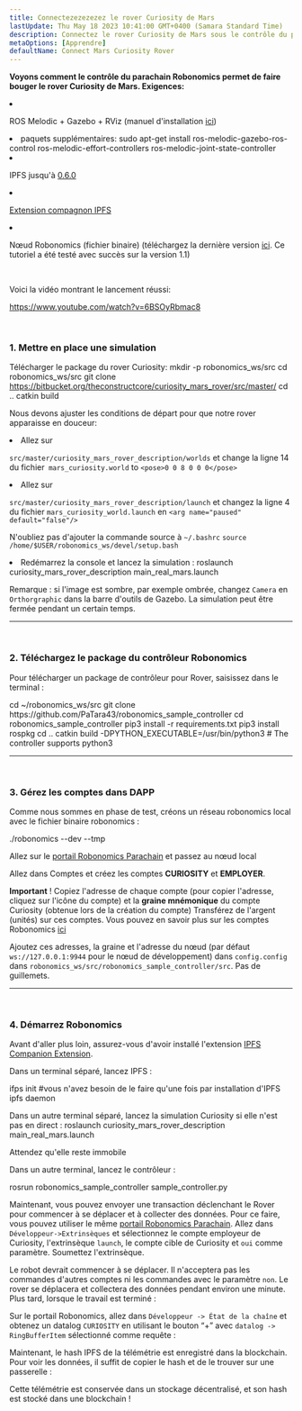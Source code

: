```yaml
---
title: Connectezezezezez le rover Curiosity de Mars
lastUpdate: Thu May 18 2023 10:41:00 GMT+0400 (Samara Standard Time)
description: Connectez le rover Curiosity de Mars sous le contrôle du parachain Robonomics.
metaOptions: [Apprendre]
defaultName: Connect Mars Curiosity Rover
---
```


**Voyons comment le contrôle du parachain Robonomics permet de faire bouger le rover Curiosity de Mars. Exigences:**

<List>

<li class="flex">

ROS Melodic + Gazebo + RViz (manuel d'installation [ici](http://wiki.ros.org/melodic/Installation))

</li>


<li>paquets supplémentaires:

<LessonCodeWrapper language="bash" codeClass="big-code">
  sudo apt-get install ros-melodic-gazebo-ros-control ros-melodic-effort-controllers ros-melodic-joint-state-controller
</LessonCodeWrapper>

</li>

<li class="flex">

IPFS jusqu'à [0.6.0](https://dist.ipfs.io/go-ipfs/v0.6.0/go-ipfs_v0.6.0_linux-386.tar.gz)

</li>

<li class="flex">

[Extension compagnon IPFS](https://github.com/ipfs/ipfs-companion)

</li>

<li class="flex">

Nœud Robonomics (fichier binaire) (téléchargez la dernière version [ici](https://github.com/airalab/robonomics/releases). Ce tutoriel a été testé avec succès sur la version 1.1)

</li>

</List>

<br/>

Voici la vidéo montrant le lancement réussi:

https://www.youtube.com/watch?v=6BSOyRbmac8


<br/>

### 1. Mettre en place une simulation

Télécharger le package du rover Curiosity:
<LessonCodeWrapper language="bash">
  mkdir -p robonomics_ws/src
  cd robonomics_ws/src
  git clone https://bitbucket.org/theconstructcore/curiosity_mars_rover/src/master/
  cd ..
  catkin build
</LessonCodeWrapper>

Nous devons ajuster les conditions de départ pour que notre rover apparaisse en douceur:

<List>

<li>Allez sur

`src/master/curiosity_mars_rover_description/worlds` et change la ligne 14 du fichier` mars_curiosity.world` to 
`<pose>0 0 8 0 0 0</pose>`

</li>

<li>Allez sur

`src/master/curiosity_mars_rover_description/launch` et changez la ligne 4 du fichier `mars_curiosity_world.launch` en 
`<arg name="paused" default="false"/>`

N'oubliez pas d'ajouter la commande source à `~/.bashrc`
`source /home/$USER/robonomics_ws/devel/setup.bash`

</li>

<li> Redémarrez la console et lancez la simulation :

<LessonCodeWrapper language="bash" codeClass="long-code">
  roslaunch curiosity_mars_rover_description main_real_mars.launch
</LessonCodeWrapper>

<LessonImages imageClasses="mb" src="connect-mars-curiosity-rover/rover.jpg" alt="Mars rover"/>

</li>

</List>

Remarque : si l'image est sombre, par exemple ombrée, changez `Camera` en `Orthorgraphic` dans la barre d'outils de Gazebo.
La simulation peut être fermée pendant un certain temps.

------------

<br/>

### 2. Téléchargez le package du contrôleur Robonomics
Pour télécharger un package de contrôleur pour Rover, saisissez dans le terminal :

<LessonCodeWrapper language="bash" codeClass="long-code">
cd ~/robonomics_ws/src
git clone https://github.com/PaTara43/robonomics_sample_controller
cd robonomics_sample_controller
pip3 install -r requirements.txt
pip3 install rospkg
cd ..
catkin build -DPYTHON_EXECUTABLE=/usr/bin/python3 # The controller supports python3
</LessonCodeWrapper>


------------

<br/>

### 3. Gérez les comptes dans DAPP
Comme nous sommes en phase de test, créons un réseau robonomics local avec le fichier binaire robonomics :

<LessonCodeWrapper language="bash">
  ./robonomics --dev --tmp
</LessonCodeWrapper>

<LessonImages imageClasses="mb" src="connect-mars-curiosity-rover/robonomics.jpg" alt="Exécuterning node"/>


Allez sur le [portail Robonomics Parachain](https://polkadot.js.org/apps/?rpc=wss%3A%2F%2Fkusama.rpc.robonomics.network%2F#/) et passez au nœud local 


<LessonImages imageClasses="mb" src="connect-mars-curiosity-rover/local_node.jpg" alt="Local node"/>


Allez dans Comptes et créez les comptes **CURIOSITY** et **EMPLOYER**.

**Important** ! Copiez l'adresse de chaque compte (pour copier l'adresse, cliquez sur l'icône du compte) et la **graine mnémonique** du compte Curiosity (obtenue lors de la création du compte)
Transférez de l'argent (unités) sur ces comptes. Vous pouvez en savoir plus sur les comptes Robonomics [ici](https://wiki.robonomics.network/docs/en/create-account-in-dapp/)

<LessonImages imageClasses="mb" src="connect-mars-curiosity-rover/account_creation.jpg" alt="Account creation"/>


Ajoutez ces adresses, la graine et l'adresse du nœud (par défaut `ws://127.0.0.1:9944` pour le nœud de développement) dans `config.config` dans `robonomics_ws/src/robonomics_sample_controller/src`. Pas de guillemets.

------------

<br/>

### 4. Démarrez Robonomics

Avant d'aller plus loin, assurez-vous d'avoir installé l'extension [IPFS Companion Extension](https://github.com/ipfs/ipfs-companion).

Dans un terminal séparé, lancez IPFS :

<LessonCodeWrapper language="bash" codeClass="long-code">
ifps init #vous n'avez besoin de le faire qu'une fois par installation d'IPFS
ipfs daemon
</LessonCodeWrapper>

Dans un autre terminal séparé, lancez la simulation Curiosity si elle n'est pas en direct :
<LessonCodeWrapper language="bash" codeClass="long-code">
roslaunch curiosity_mars_rover_description main_real_mars.launch
</LessonCodeWrapper>

Attendez qu'elle reste immobile

Dans un autre terminal, lancez le contrôleur :

<LessonCodeWrapper language="bash" codeClass="long-code">
rosrun robonomics_sample_controller sample_controller.py
</LessonCodeWrapper>

<LessonImages imageClasses="mb" src="connect-mars-curiosity-rover/controller.jpg" alt="Controller"/>

Maintenant, vous pouvez envoyer une transaction déclenchant le Rover pour commencer à se déplacer et à collecter des données. Pour ce faire, vous pouvez utiliser le même [portail Robonomics Parachain](https://polkadot.js.org/apps/?rpc=wss%3A%2F%2Fkusama.rpc.robonomics.network%2F#/).
Allez dans `Développeur->Extrinsèques` et sélectionnez le compte employeur de Curiosity, l'extrinsèque `launch`, le compte cible de Curiosity et `oui` comme paramètre.
Soumettez l'extrinsèque.

<LessonImages imageClasses="mb" src="connect-mars-curiosity-rover/extrinsic.jpg" alt="Extrinsic"/>

Le robot devrait commencer à se déplacer. Il n'acceptera pas les commandes d'autres comptes ni les commandes avec le paramètre `non`. Le rover se déplacera et collectera des données pendant environ une minute.
Plus tard, lorsque le travail est terminé :

<LessonImages imageClasses="mb" src="connect-mars-curiosity-rover/job_done.jpg" alt="Job done"/>


Sur le portail Robonomics, allez dans `Développeur -> État de la chaîne` et obtenez un datalog `CURIOSITY` en utilisant le bouton “+” avec `datalog -> RingBufferItem` sélectionné comme requête : 

<LessonImages imageClasses="mb" src="connect-mars-curiosity-rover/datalog.jpg" alt="Datalog"/>


Maintenant, le hash IPFS de la télémétrie est enregistré dans la blockchain. Pour voir les données, il suffit de copier le hash et de le trouver sur une passerelle :

<LessonImages imageClasses="mb" src="connect-mars-curiosity-rover/data_in_ipfs.jpg" alt="Data in IPFS"/>


Cette télémétrie est conservée dans un stockage décentralisé, et son hash est stocké dans une blockchain !
